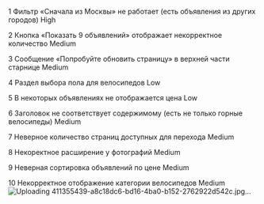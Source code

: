  1 Фильтр «Сначала из Москвы» не работает (есть объявления из других городов) High

2 Кнопка «Показать 9 объявлений» отображает некорректное количество Medium

3 Сообщение «Попробуйте обновить страницу» в верхней части старнице Medium

4 Раздел выбора пола для велосипедов Low

5 В некоторых объявлениях не отображается цена Low

6 Заголовок не соответствует содержимому (есть не только горные велосипеды) Medium

7 Неверное количество страниц доступных для перехода Medium

8 Некоректное расширение у фотографий Medium

9 Неверная сортировка объявлений по цене Medium

10 Некорректное отображение категории велосипедов Medium 
![Uploading 411355439-a8c18dc6-bd16-4ba0-b152-2762922d542c.jpg…]()
